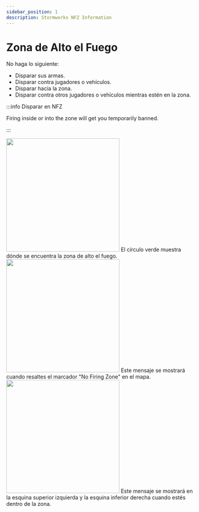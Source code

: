```yaml
---
sidebar_position: 1
description: Stormworks NFZ Information
---
```


# Zona de Alto el Fuego

No haga lo siguiente:
- Disparar sus armas.
- Disparar contra jugadores o vehículos.
- Disparar hacía la zona.
- Disparar contra otros jugadores o vehículos mientras estén en la zona.

:::info Disparar en NFZ

Firing inside or into the zone will get you temporarily banned.

:::  

  <div class="flex-vcenter mb-1">
    <img src="/img/nfz/nfzmapzone.png" width="300px"/>
    El círculo verde muestra dónde se encuentra la zona de alto el fuego.
  </div>

  <div class="flex-vcenter mb-1">
    <img src="/img/nfz/nfzmappopup.png" width="300px"/>
    Este mensaje se mostrará cuando resaltes el marcador "No Firing Zone" en el mapa.
  </div>

  <div class="flex-vcenter">
    <img src="/img/nfz/nfzmsgpopup.png" width="300px"/>
    Este mensaje se mostrará en la esquina superior izquierda y la esquina inferior derecha cuando estés dentro de la zona.
  </div>
